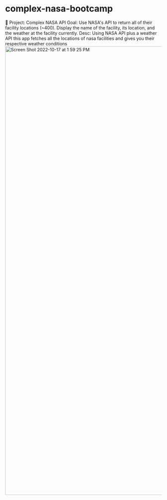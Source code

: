 # complex-nasa-bootcamp
🚀 Project: Complex NASA API
Goal: Use NASA's API to return all of their facility locations (~400). Display the name of the facility, its location, and the weather at the facility currently.
Desc: Using NASA API plus a weather API this app fetches all the locations of nasa facilities and gives you their respective weather conditions
<img width="1440" alt="Screen Shot 2022-10-17 at 1 59 25 PM" src="https://user-images.githubusercontent.com/113314218/196251224-cabb9081-3329-491b-99f2-73ce558544d7.png">
